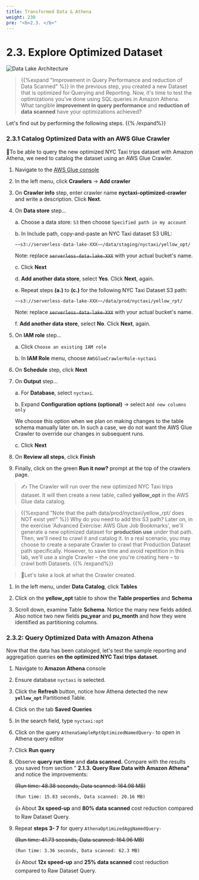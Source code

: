 ```yaml
---
title: Transformed Data & Athena
weight: 230
pre: "<b>2.3. </b>"
---
```


# 2.3. Explore Optimized Dataset

![Data Lake Architecture](/images/modules/analyze.png?width=50pc)

> {{%expand "Improvement in Query Performance and reduction of Data Scanned" %}}
In the previous step, you created a new Dataset that is optimized for Querying and Reporting. Now, it's time to test the optimizations you've done using SQL queries in Amazon Athena. What tangible **improvement in query performance** and **reduction of data scanned** have your optimizations achieved?

Let's find out by performing the following steps.
{{% /expand%}}

### 2.3.1 Catalog Optimized Data with an AWS Glue Crawler

🎯To be able to query the new optimized NYC Taxi trips dataset with Amazon Athena, we need to catalog the dataset using an AWS Glue Crawler.

1. Navigate to the [AWS Glue console](https://ap-southeast-1.console.aws.amazon.com/glue/home?region=ap-southeast-1#catalog:tab=crawlers)
2. In the left menu, click **Crawlers** → **Add crawler**
3. On **Crawler info** step, enter crawler name **nyctaxi-optimized-crawler** and write a description. Click **Next**.
4. On **Data store** step...
   
    a. Choose a data store: `S3` then choose `Specified path in my account`

    b. In Include path, copy-and-paste an NYC Taxi dataset S3 URL:

	```
    ~~s3://serverless-data-lake-XXX~~/data/staging/nyctaxi/yellow_opt/
    ```

    Note: replace ~~`serverless-data-lake-XXX`~~ with your actual bucket's name.
	
    c. Click **Next**
    
    d. **Add another data store**, select **Yes**. Click **Next**, again.
	
    e. Repeat steps **(a.)** to **(c.)** for the following NYC Taxi Dataset S3 path:

	```
    ~~s3://serverless-data-lake-XXX~~/data/prod/nyctaxi/yellow_rpt/
    ```

    Note: replace ~~`serverless-data-lake-XXX`~~ with your actual bucket's name.

    f. **Add another data store**, select **No**. Click **Next**, again.

5. On **IAM role** step...

	a. Click `Choose an existing IAM role`

	b. In **IAM Role** menu, choose `AWSGlueCrawlerRole-nyctaxi`
6. On **Schedule** step, click **Next**
7. On **Output** step...
	
    a. For **Database**, select `nyctaxi`.
	
    b. Expand **Configuration options (optional)** → select `Add new columns only`
	
    We choose this option when we plan on making changes to the table schema manually later on. In such a case, we do not want the AWS Glue Crawler to override our changes in subsequent runs.
	
	c. Click **Next**

8. On **Review all steps**, click **Finish**
9. Finally, click on the green **Run it now?** prompt at the top of the crawlers page.


> ✍️ The Crawler will run over the new optimized NYC Taxi trips dataset. It will then create a new table, called **yellow_opt** in the AWS Glue data catalog.

> {{%expand "Note that the path data/prod/nyctaxi/yellow_rpt/ does NOT exist yet!" %}}
Why do you need to add this S3 path?
Later on, in the exercise 'Advanced Exercise: AWS Glue Job Bookmarks', we'll generate a new optimized dataset for **production use** under that path. Then, we'll need to crawl it and catalog it. In a real scenario, you may choose to create a separate Crawler to crawl that Production Dataset path specifically. However, to save time and avoid repetition in this lab, we'll use a single Crawler – the one you're creating here – to crawl both Datasets.
{{% /expand%}}

> 🚀Let's take a look at what the Crawler created.

1. In the left menu, under **Data Catalog**, click **Tables**

2. Click on the **yellow_opt** table to show the **Table properties** and **Schema**

3. Scroll down, examine Table **Schema**. Notice the many new fields added. Also notice two new fields **pu_year** and **pu_month** and how they were identified as partitioning columns.


### 2.3.2: Query Optimized Data with Amazon Athena

Now that the data has been cataloged, let's test the sample reporting and aggregation queries **on the optimized NYC Taxi trips dataset**.

1. Navigate to **Amazon Athena** console
2. Ensure database `nyctaxi` is selected.
3. Click the **Refresh** button, notice how Athena detected the new **`yellow_opt`** Partitioned Table.
4. Click on the tab **Saved Queries**
5. In the search field, type `nyctaxi:opt`
6. Click on the query `AthenaSampleRptOptimizedNamedQuery-` to open in Athena query editor
7. Click **Run query**
8. Observe **query run time** and **data scanned.** Compare with the results you saved from section " **2.1.3. Query Raw Data with Amazon Athena"** and notice the improvements:

    ~~(Run time: 48.38 seconds, Data scanned: 164.98 MB)~~

    `(Run time: 15.83 seconds, Data scanned: 20.16 MB)`

    👍 About **3x speed-up** and **80% data scanned** cost reduction compared to Raw Dataset Query.

9.  Repeat **steps 3- 7** for query `AthenaOptimizedAggNamedQuery-`

    ~~(Run time: 41.73 seconds, Data scanned: 164.96 MB)~~

    `(Run time: 3.36 seconds, Data scanned: 62.3 MB)`

    👍 About **12x speed-up** and **25% data scanned** cost reduction compared to Raw Dataset Query.